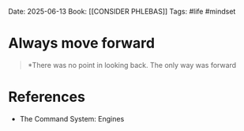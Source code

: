 Date: 2025-06-13
Book: [[CONSIDER PHLEBAS]]
Tags:  #life #mindset 


# Always move forward

>*There was no point in looking back. The only way was forward
# References
- The Command System: Engines 
 